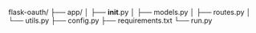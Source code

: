 flask-oauth/
├── app/
│ ├── **init**.py
│ ├── models.py
│ ├── routes.py
│ └── utils.py
├── config.py
├── requirements.txt
└── run.py
